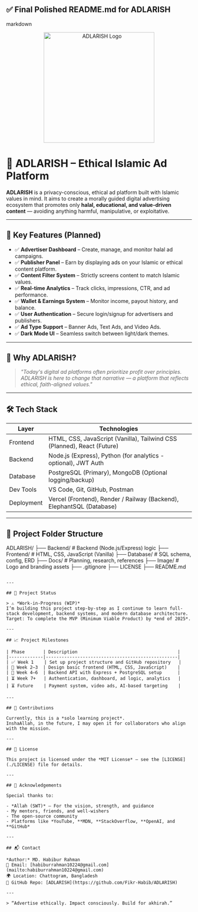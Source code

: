 ## ✅ **Final Polished README.md for ADLARISH**

markdown
<p align="center">
  <img src="add.jpg" alt="ADLARISH Logo" width="300"/>
</p>

# 🕌 ADLARISH – Ethical Islamic Ad Platform

**ADLARISH** is a privacy-conscious, ethical ad platform built with Islamic values in mind. It aims to create a morally guided digital advertising ecosystem that promotes only **halal, educational, and value-driven content** — avoiding anything harmful, manipulative, or exploitative.

---

## 📌 Key Features (Planned)
- ✅ **Advertiser Dashboard** – Create, manage, and monitor halal ad campaigns.
- ✅ **Publisher Panel** – Earn by displaying ads on your Islamic or ethical content platform.
- ✅ **Content Filter System** – Strictly screens content to match Islamic values.
- ✅ **Real-time Analytics** – Track clicks, impressions, CTR, and ad performance.
- ✅ **Wallet & Earnings System** – Monitor income, payout history, and balance.
- ✅ **User Authentication** – Secure login/signup for advertisers and publishers.
- ✅ **Ad Type Support** – Banner Ads, Text Ads, and Video Ads.
- ✅ **Dark Mode UI** – Seamless switch between light/dark themes.

---

## 🎯 Why ADLARISH?

> _"Today's digital ad platforms often prioritize profit over principles.  
ADLARISH is here to change that narrative — a platform that reflects ethical, faith-aligned values."_  

---

## 🛠 Tech Stack

| Layer      | Technologies |
|------------|--------------|
| Frontend   | HTML, CSS, JavaScript (Vanilla), Tailwind CSS (Planned), React (Future) |
| Backend    | Node.js (Express), Python (for analytics - optional), JWT Auth |
| Database   | PostgreSQL (Primary), MongoDB (Optional logging/backup) |
| Dev Tools  | VS Code, Git, GitHub, Postman |
| Deployment | Vercel (Frontend), Render / Railway (Backend), ElephantSQL (Database) |

---

## 📁 Project Folder Structure



ADLARISH/
├── Backend/             # Backend (Node.js/Express) logic
├── Frontend/            # HTML, CSS, JavaScript (Vanilla)
├── Database/            # SQL schema, config, ERD
├── Docs/                # Planning, research, references
├── Image/               # Logo and branding assets
├── .gitignore
├── LICENSE
├── README.md

```

---

## 🚧 Project Status

> ⚠ *Work-in-Progress (WIP)*  
I’m building this project step-by-step as I continue to learn full-stack development, backend systems, and modern database architecture.  
Target: To complete the MVP (Minimum Viable Product) by *end of 2025*.

---

## 📈 Project Milestones

| Phase       | Description                                      |
|-------------|--------------------------------------------------|
| ✅ Week 1    | Set up project structure and GitHub repository   |
| 🔄 Week 2–3  | Design basic frontend (HTML, CSS, JavaScript)    |
| 🔄 Week 4–6  | Backend API with Express + PostgreSQL setup      |
| ⏳ Week 7+   | Authentication, dashboard, ad logic, analytics   |
| ⏳ Future    | Payment system, video ads, AI-based targeting    |

---

## 🤝 Contributions

Currently, this is a *solo learning project*.  
InshaAllah, in the future, I may open it for collaborators who align with the mission.

---

## 📜 License

This project is licensed under the *MIT License* – see the [LICENSE](./LICENSE) file for details.

---

## 🙏 Acknowledgements

Special thanks to:

- *Allah (SWT)* – For the vision, strength, and guidance  
- My mentors, friends, and well-wishers  
- The open-source community  
- Platforms like *YouTube, **MDN, **StackOverflow, **OpenAI, and **GitHub*

---

## 📬 Contact

*Author:* MD. Habibur Rahman  
📧 Email: [habiburrahman10224@gmail.com](mailto:habiburrahman10224@gmail.com)  
🌍 Location: Chattogram, Bangladesh  
🔗 GitHub Repo: [ADLARISH](https://github.com/Fikr-Habib/ADLARISH)

---

> “Advertise ethically. Impact consciously. Build for akhirah.”
